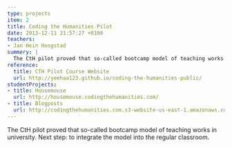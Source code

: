 ```yaml
---
type: projects
item: 2
title: Coding the Humanities Pilot
date: 2013-12-11 21:57:27 +0100
teachers: 
- Jan Hein Hoogstad
summery: | 
  The CtH pilot proved that so-called bootcamp model of teaching works in university. Next step: to integrate the model into the regular classroom.
reference:
  title: CTH Pilot Course Website
  url: http://yeehaa123.github.io/coding-the-humanities-public/
studentProjects: 
- title: Housemouse
  url: http://housemouse.codingthehumanities.com/
- title: Blogposts
  url: http://codingthehumanities.com.s3-website-us-east-1.amazonaws.com/essays
---
```

The CtH pilot proved that so-called bootcamp model of teaching works in university. Next step: to integrate the model into the regular classroom.
